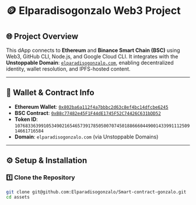 # 🪙 Elparadisogonzalo Web3 Project

## 🌐 Project Overview

This dApp connects to **Ethereum** and **Binance Smart Chain (BSC)** using Web3, GitHub CLI, Node.js, and Google Cloud CLI. It integrates with the **Unstoppable Domain**: [`elparadisogonzalo.com`](https://elparadisogonzalo.com), enabling decentralized identity, wallet resolution, and IPFS-hosted content.

---

## 📌 Wallet & Contract Info

- **Ethereum Wallet**: [`0x802ba6a112f4a7bbbc2d63c8ef4bc14dfcbe6245`](https://etherscan.io/address/0x802ba6a112f4a7bbbc2d63c8ef4bc14dfcbe6245)
- **BSC Contract**: [`0xB8c77482e45F1F44dE1745F52C74426C631bDD52`](https://bscscan.com/address/0x802ba6a112f4a7bbbc2d63c8ef4bc14dfcbe6245)
- **Token ID**: `107683363991053490216546573917850500707450188666044900143399111250914661716584`
- **Domain**: `elparadisogonzalo.com` (via Unstoppable Domains)

---

## ⚙️ Setup & Installation

### 1️⃣ Clone the Repository

```bash
git clone git@github.com:Elparadisogonzalo/Smart-contract-gonzalo.git
cd assets
